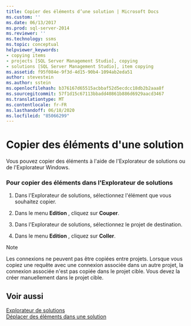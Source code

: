 ```yaml
---
title: Copier des éléments d’une solution | Microsoft Docs
ms.custom: ''
ms.date: 06/13/2017
ms.prod: sql-server-2014
ms.reviewer: ''
ms.technology: ssms
ms.topic: conceptual
helpviewer_keywords:
- copying items
- projects [SQL Server Management Studio], copying
- solutions [SQL Server Management Studio], item copying
ms.assetid: f95f084e-9f3d-4d15-90b4-1094ab2eda51
author: stevestein
ms.author: sstein
ms.openlocfilehash: b376167d65515acbbaf52d5ecdcc18db2b2aaa8f
ms.sourcegitcommit: 57f1d15c67113bbadd40861b886d6929aacd3467
ms.translationtype: MT
ms.contentlocale: fr-FR
ms.lasthandoff: 06/18/2020
ms.locfileid: "85066299"
---
```

# <a name="copy-items-in-a-solution"></a>Copier des éléments d'une solution
  Vous pouvez copier des éléments à l'aide de l'Explorateur de solutions ou de l'Explorateur Windows.  
  
### <a name="to-copy-items-within-solution-explorer"></a>Pour copier des éléments dans l'Explorateur de solutions  
  
1.  Dans l'Explorateur de solutions, sélectionnez l'élément que vous souhaitez copier.  
  
2.  Dans le menu **Edition** , cliquez sur **Couper**.  
  
3.  Dans l'Explorateur de solutions, sélectionnez le projet de destination.  
  
4.  Dans le menu **Edition** , cliquez sur **Coller**.  
  
> [!NOTE]  
>  Les connexions ne peuvent pas être copiées entre projets. Lorsque vous copiez une requête avec une connexion associée dans un autre projet, la connexion associée n'est pas copiée dans le projet cible. Vous devez la créer manuellement dans le projet cible.  
  
## <a name="see-also"></a>Voir aussi  
 [Explorateur de solutions](solution-explorer.md)   
 [Déplacer des éléments dans une solution](move-items-in-a-solution.md)  
  
  
